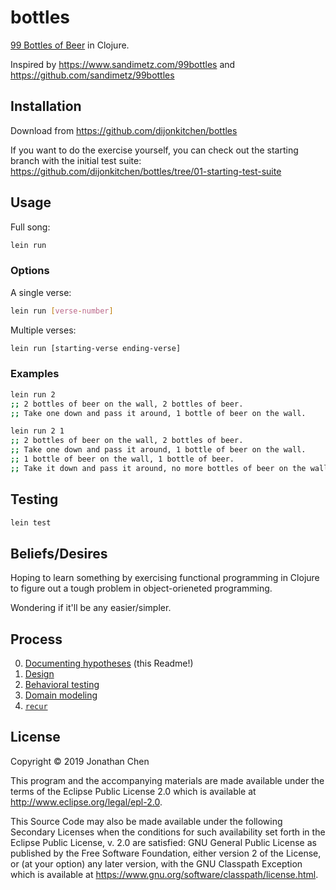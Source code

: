 # bottles

[99 Bottles of Beer](https://en.wikipedia.org/wiki/99_Bottles_of_Beer) in Clojure.

Inspired by https://www.sandimetz.com/99bottles and https://github.com/sandimetz/99bottles


## Installation

Download from https://github.com/dijonkitchen/bottles

If you want to do the exercise yourself, you can check out the starting branch with the initial test suite: https://github.com/dijonkitchen/bottles/tree/01-starting-test-suite
## Usage

Full song:
```sh
lein run
```

### Options

A single verse:
```sh
lein run [verse-number]
```

Multiple verses:
```sh
lein run [starting-verse ending-verse]
```

### Examples

```sh
lein run 2
;; 2 bottles of beer on the wall, 2 bottles of beer.
;; Take one down and pass it around, 1 bottle of beer on the wall.
```

```sh
lein run 2 1
;; 2 bottles of beer on the wall, 2 bottles of beer.
;; Take one down and pass it around, 1 bottle of beer on the wall.
;; 1 bottle of beer on the wall, 1 bottle of beer.
;; Take it down and pass it around, no more bottles of beer on the wall.
```

## Testing

```sh
lein test
```


## Beliefs/Desires

Hoping to learn something by exercising functional programming in Clojure to figure out a tough problem in object-orieneted programming.

Wondering if it'll be any easier/simpler.


## Process

0. [Documenting hypotheses](http://tom.preston-werner.com/2010/08/23/readme-driven-development.html) (this Readme!)
0. [Design](https://www.youtube.com/watch?v=f84n5oFoZBc)
0. [Behavioral testing](https://en.wikipedia.org/wiki/Behavior-driven_development)
0. [Domain modeling](https://en.wikipedia.org/wiki/Domain-driven_design)
0. [`recur`](http://blog.cognitect.com/blog/2017/6/5/repl-debugging-no-stacktrace-required)


## License

Copyright © 2019 Jonathan Chen

This program and the accompanying materials are made available under the
terms of the Eclipse Public License 2.0 which is available at
http://www.eclipse.org/legal/epl-2.0.

This Source Code may also be made available under the following Secondary
Licenses when the conditions for such availability set forth in the Eclipse
Public License, v. 2.0 are satisfied: GNU General Public License as published by
the Free Software Foundation, either version 2 of the License, or (at your
option) any later version, with the GNU Classpath Exception which is available
at https://www.gnu.org/software/classpath/license.html.
